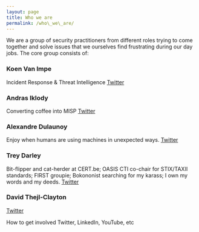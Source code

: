 ```yaml
---
layout: page
title: Who we are
permalink: /who\_we\_are/
---
```


We are a group of security practitioners from different roles trying to come together and solve issues that we ourselves find frustrating during our day jobs. The core group consists of:

### Koen Van Impe
Incident Response & Threat Intelligence
[Twitter](https://twitter.com/cudeso)

### Andras Iklody

Converting coffee into MISP
[Twitter](https://twitter.com/iglocska)

### Alexandre Dulaunoy

Enjoy when humans are using machines in unexpected ways.
[Twitter](https://twitter.com/adulau)

### Trey Darley

Bit-flipper and cat-herder at CERT.be; OASIS CTI co-chair for STIX/TAXII standards; FIRST groupie; Bokononist searching for my karass; I own my words and my deeds.
[Twitter](https://twitter.com/treyka)

### David Thejl-Clayton
[Twitter](https://twitter.com/DCSecuritydk)

How to get involved
Twitter, LinkedIn, YouTube, etc

